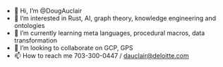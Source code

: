 - 👋 Hi, I’m @DougAuclair
- 👀 I’m interested in Rust, AI, graph theory, knowledge engineering and ontologies
- 🌱 I’m currently learning meta languages, procedural macros, data transformation
- 💞️ I’m looking to collaborate on GCP, GPS
- 📫 How to reach me 703-300-0447 / dauclair@deloitte.com

<!---
DougAuclair/DougAuclair is a ✨ special ✨ repository because its `README.md` (this file) appears on your GitHub profile.
You can click the Preview link to take a look at your changes.
--->
